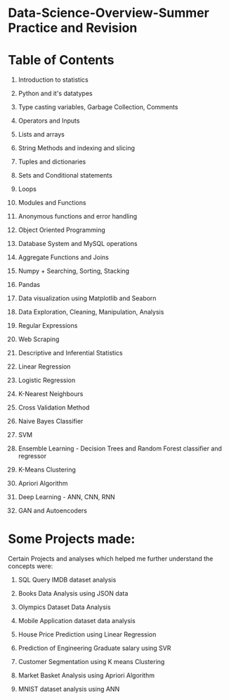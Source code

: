 # Data-Science-Overview-Summer Practice and Revision 
# **Table of Contents**
1. Introduction to statistics

2. Python and it's datatypes

3. Type casting variables, Garbage Collection, Comments

4. Operators and Inputs

5. Lists and arrays

6. String Methods and indexing and slicing

7. Tuples and dictionaries

8. Sets and Conditional statements

9. Loops

10. Modules and Functions

11. Anonymous functions and error handling

12. Object Oriented Programming

13. Database System and MySQL operations

14. Aggregate Functions and Joins

15. Numpy + Searching, Sorting, Stacking

16. Pandas

17. Data visualization using Matplotlib and Seaborn

18. Data Exploration, Cleaning, Manipulation, Analysis

19. Regular Expressions

20. Web Scraping

21. Descriptive and Inferential Statistics

22. Linear Regression

23. Logistic Regression

24. K-Nearest Neighbours 

25. Cross Validation Method

26. Naive Bayes Classifier

27. SVM

28. Ensemble Learning - Decision Trees and Random Forest classifier and regressor

29. K-Means Clustering

30. Apriori Algorithm

31. Deep Learning - ANN, CNN, RNN

32. GAN and Autoencoders

# **Some Projects made:**
Certain Projects and analyses which helped me further understand the concepts were:

1. SQL Query IMDB dataset analysis
   
2. Books Data Analysis using JSON data
   
3. Olympics Dataset Data Analysis
   
4. Mobile Application dataset data analysis
   
5. House Price Prediction using Linear Regression
    
6. Prediction of Engineering Graduate salary using SVR
    
7. Customer Segmentation using K means Clustering
    
8. Market Basket Analysis using Apriori Algorithm

9. MNIST dataset analysis using ANN
